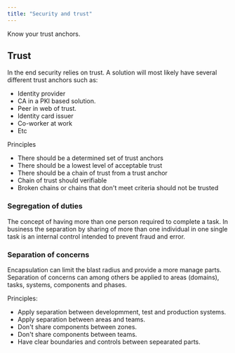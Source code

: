 ```yaml
---
title: "Security and trust"
---
```

Know your trust anchors.

## Trust
In the end security relies on trust. A solution will most likely have several different
trust anchors such as:
* Identity provider
* CA in a PKI based solution.
* Peer in web of trust.
* Identity card issuer
* Co-worker at work
* Etc

Principles
* There should be a determined set of trust anchors 
* There should be a lowest level of acceptable trust
* There should be a chain of trust from a trust anchor
* Chain of trust should verifiable
* Broken chains or chains that don't meet criteria should not be trusted

### Segregation of duties
The concept of having more than one person required to complete a task.
In business the separation by sharing of more than one individual in one single task is an internal control intended to prevent fraud and error.

### Separation of concerns
Encapsulation can limit the blast radius and provide a more manage parts. 
Separation of concerns can among others be applied to areas (domains), tasks, systems, components and phases.

Principles:
* Apply separation between developmment, test and production systems.
* Apply separation between areas and teams.
* Don't share components between zones.
* Don't share components between teams.
* Have clear boundaries and controls between sepearated parts.

